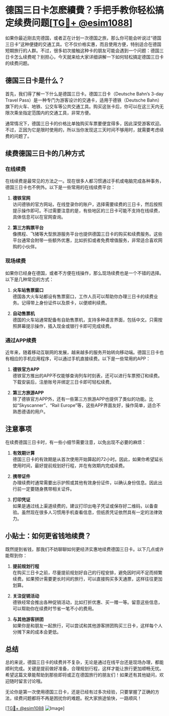# 德国三日卡怎麽續費？手把手教你轻松搞定续费问题[[TG💪+ @esim1088](https://t.me/s/esim1088)]

如果你最近刚去完德国，或者正在计划一次德国之旅，那么你可能会听说过“德国三日卡”这种便捷的交通工具。它不仅价格实惠，而且使用方便，特别适合在德国短期旅行的人群。不过，很多初次接触这种卡的朋友可能会遇到一个问题：德国三日卡怎么续费呢？别担心，今天就来给大家详细讲解一下如何轻松搞定德国三日卡的续费问题。

## 德国三日卡是什么？

首先，我们得了解一下什么是德国三日卡。德国三日卡（Deutsche Bahn’s 3-day Travel Pass）是一种专门为游客设计的交通卡，适用于德铁（Deutsche Bahn）旗下的火车、地铁、公交车等公共交通工具。购买这张卡后，你可以在这三天内无限次乘坐指定范围内的交通工具，非常方便。

通常情况下，德国三日卡的价格比单独购买车票要便宜得多，因此深受游客欢迎。不过，正因为它是限时使用的，所以当你发现这三天时间不够用时，就需要考虑续费的问题了。

## 续费德国三日卡的几种方式

### 在线续费

在线续费是最常见的方法之一。现在很多人都习惯通过手机或电脑完成各种事务，德国三日卡也不例外。以下是一些常用的在线续费平台：

1. **德铁官网**  
   访问德铁的官方网站，在线登录你的账户，选择需要续费的三日卡，然后按照提示操作即可。不过需要注意的是，有些地区的三日卡可能不支持在线续费，具体信息可以在官网查询。

2. **第三方购票平台**  
   像携程、飞猪等大型旅游服务平台也提供德国三日卡的购买和续费服务。这些平台通常会附带一些额外优惠，比如折扣或者免费增值服务，非常适合喜欢网购的小伙伴。

### 现场续费

如果你已经身在德国，或者不方便在线操作，那么现场续费也是一个不错的选择。以下是几种常见的方式：

1. **火车站售票窗口**  
   德国各大火车站都设有售票窗口，工作人员可以帮助你办理三日卡的续费业务。记得带上身份证件以及原卡，以便顺利续费。

2. **自动售票机**  
   德国的火车站通常配备有自助售票机，支持多种语言界面，包括中文。只需按照屏幕提示操作，插入现金或银行卡即可完成续费。

### 通过APP续费

近年来，随着移动互联网的发展，越来越多的服务开始转向移动端。德国三日卡也有相应的手机应用程序，可以通过手机直接续费。以下是一些常用的APP：

1. **德铁官方APP**  
   德铁官方推出的APP不仅能够查询列车时刻表，还可以进行车票预订和续费。下载安装后，注册账号并绑定三日卡即可轻松续费。

2. **第三方旅游APP**  
   除了德铁官方APP外，还有一些第三方旅游APP也提供了类似的功能。比如“Skyscanner”、“Rail Europe”等，这些APP界面友好，操作简单，适合不熟悉德语的用户。

## 注意事项

在续费德国三日卡时，有一些小细节需要注意，以免出现不必要的麻烦：

1. **有效期计算**  
   德国三日卡的有效期是从首次使用开始算起的72小时。因此，如果你希望延长使用时间，最好提前规划好行程，并在有效期内完成续费。

2. **携带证件**  
   办理续费时通常需要出示护照或其他有效身份证件，以确认身份信息。因此出行前一定要随身携带相关证件。

3. **打印凭证**  
   如果是通过线上渠道续费的，建议打印出电子凭证或保存好二维码，以备查验。虽然现在很多人习惯用手机查看信息，但纸质凭证依然具有一定的法律效力。

## 小贴士：如何更省钱地续费？

既然提到省钱，那我们不妨聊聊如何更经济实惠地续费德国三日卡。以下几点或许能帮到你：

1. **提前规划行程**  
   在购买三日卡之前，尽量提前规划好自己的行程安排，避免因时间不足而频繁续费。如果预计需要更长时间的旅行，可以直接购买多天通票，这样往往更加划算。

2. **关注促销活动**  
   德铁经常会推出各种促销活动，比如打折优惠、买一赠一等。留意这些信息，可以帮助你在续费时节省一笔不小的费用。

3. **与其他游客拼团**  
   如果你是和朋友一起旅行，可以尝试和其他游客拼团购买三日卡，这样每个人分摊下来的成本会更低。

## 总结

总的来说，德国三日卡的续费并不复杂，无论是通过在线平台还是现场办理，都能顺利完成。关键是提前做好准备，合理规划行程，这样才能让旅行更加顺畅无忧。希望这篇文章能帮助到那些即将或正在德国旅行的朋友们！如果还有其他疑问，欢迎随时留言讨论哦。

无论你是第一次使用德国三日卡，还是已经有过多次经验，只要掌握了正确的方法，续费问题都将不再是困扰你的难题。祝大家旅途愉快，一路顺风！

[[TG💪+ @esim1088](https://t.me/s/esim1088) ![Image](https://i.postimg.cc/4NQfJmqS/Snipaste-2025-05-13-00-14-12.png)]